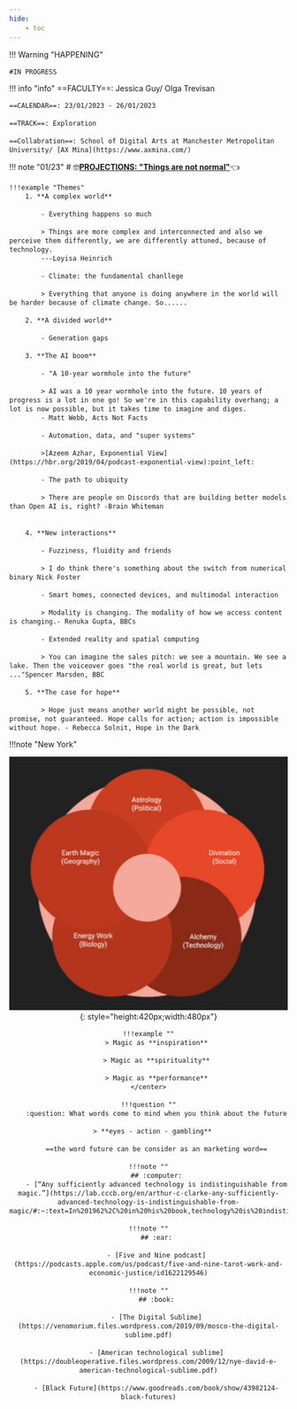 ```yaml
---
hide:
    - toc
---
```


!!! Warning "HAPPENING"  
    
    #IN PROGRESS


!!! info "info"
    ==FACULTY==: Jessica Guy/ Olga Trevisan
    
    ==CALENDAR==: 23/01/2023 - 26/01/2023

    ==TRACK==: Exploration

    ==Collabration==: School of Digital Arts at Manchester Metropolitan University/ [AX Mina](https://www.axmina.com/)

!!! note "01/23"
    # :nerd_face:[**PROJECTIONS: "Things are not normal"**](https://downloads.bbc.co.uk/rd/advisory/bbcrd-projections-foresight-report-sep-2023.pdf):point_left:

    !!!example "Themes"
        1. **A complex world**

            - Everything happens so much

            > Things are more complex and interconnected and also we perceive them differently, we are differently attuned, because of technology.
            ---Loyisa Heinrich

            - Climate: the fundamental chanllege

            > Everything that anyone is doing anywhere in the world will be harder because of climate change. So......
        
        2. **A divided world**

            - Generation gaps

        3. **The AI boom**

            - "A 10-year wormhole into the future"

            > AI was a 10 year wormhole into the future. 10 years of progress is a lot in one go! So we're in this capability overhang; a lot is now possible, but it takes time to imagine and diges. 
            - Matt Webb, Acts Not Facts

            - Automation, data, and "super systems"

            >[Azeem Azhar, Exponential View](https://hbr.org/2019/04/podcast-exponential-view):point_left:

            - The path to ubiquity

            > There are people on Discords that are building better models than Open AI is, right? -Brain Whiteman


        4. **New interactions**

            - Fuzziness, fluidity and friends

            > I do think there's something about the switch from numerical binary Nick Foster

            - Smart homes, connected devices, and multimodal interaction

            > Modality is changing. The modality of how we access content is changing.- Renuka Gupta, BBCs

            - Extended reality and spatial computing

            > You can imagine the sales pitch: we see a mountain. We see a lake. Then the voiceover goes "the real world is great, but lets ..."Spencer Marsden, BBC

        5. **The case for hope**

            > Hope just means another world might be possible, not promise, not guaranteed. Hope calls for action; action is impossible without hope. - Rebecca Solnit, Hope in the Dark

!!!note "New York"
    <center>
    ![](../images/term2/collective%20Intelligence/5.jpg){: style="height:420px;width:480px"}

    !!!example ""
        > Magic as **inspiration**

        > Magic as **spirituality**

        > Magic as **performance**
    </center>

    !!!question ""
        :question: What words come to mind when you think about the future

        > **eyes - action - gambling**  

        ==the word future can be consider as an marketing word==

    !!!note ""
        ## :computer:
        - [“Any sufficiently advanced technology is indistinguishable from magic.”](https://lab.cccb.org/en/arthur-c-clarke-any-sufficiently-advanced-technology-is-indistinguishable-from-magic/#:~:text=In%201962%2C%20in%20his%20book,technology%20is%20indistinguishable%20from%20magic%E2%80%9D)

    !!!note ""
        ## :ear:
        
        - [Five and Nine podcast](https://podcasts.apple.com/us/podcast/five-and-nine-tarot-work-and-economic-justice/id1622129546)

    !!!note ""
        ## :book:

        - [The Digital Sublime](https://venomorium.files.wordpress.com/2019/09/mosco-the-digital-sublime.pdf)

        - [American technological sublime](https://doubleoperative.files.wordpress.com/2009/12/nye-david-e-american-technological-sublime.pdf)

        - [Black Future](https://www.goodreads.com/book/show/43982124-black-futures)
     
